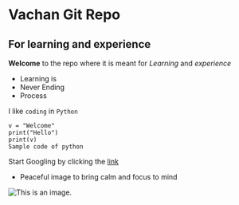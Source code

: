 # Vachan Git Repo

## For learning and experience

**Welcome** to the repo where it is meant for *Learning* and *experience*

- Learning is
- Never Ending
- Process

I like `coding` in `Python`

```
v = "Welcome"
print("Hello")
print(v)
Sample code of python
```

Start Googling by clicking the [link](https://www.google.com/)

- Peaceful image to bring calm and focus to mind

![This is an image.](https://www.gstatic.com/webp/gallery/1.jpg)

